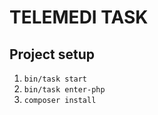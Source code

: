 # TELEMEDI TASK

## Project setup

1. ```bin/task start```
2. ```bin/task enter-php```
3. ```composer install```